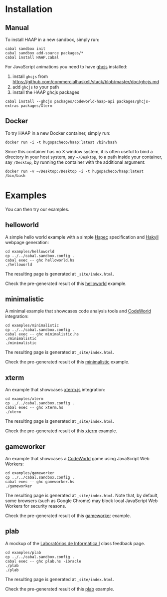 
# Installation

## Manual

To install HAAP in a new sandbox, simply run:
```
cabal sandbox init
cabal sandbox add-source packages/*
cabal install HAAP.cabal
```

For JavaScript animations you need to have [ghcjs](https://github.com/ghcjs/ghcjs) installed:
1. install `ghcjs` from https://github.com/commercialhaskell/stack/blob/master/doc/ghcjs.md
2. add `ghcjs` to your path
3. install the HAAP ghcjs packages
```
cabal install --ghcjs packages/codeworld-haap-api packages/ghcjs-extras packages/Xterm
```

## Docker

To try HAAP in a new Docker container, simply run:
```
docker run -i -t hugopacheco/haap:latest /bin/bash
```
Since this container has no X window system, it is often useful to bind a directory in your host system, say `~/Desktop`, to a path inside your container, say `/Desktop`, by running the container with the additional argument:
```
docker run -v ~/Desktop:/Desktop -i -t hugopacheco/haap:latest /bin/bash
```

# Examples

You can then try our examples.

## helloworld

A simple hello world example with a simple [Hspec](https://hspec.github.io/) specification and [Hakyll](https://jaspervdj.be/hakyll/) webpage generation:

```
cd examples/helloworld
cp ../../cabal.sandbox.config .
cabal exec -- ghc helloworld.hs
./helloworld
```

The resulting page is generated at `_site/index.html`.

Check the pre-generated result of this [helloworld](https://haslab.github.io/HAAP/examples/helloworld/site/index.html) example.

## minimalistic

A minimal example that showcases code analysis tools and [CodeWorld](https://github.com/google/codeworld) integration:

```
cd examples/minimalistic
cp ../../cabal.sandbox.config .
cabal exec -- ghc minimalistic.hs
./minimalistic
./minimalistic
```

The resulting page is generated at `_site/index.html`.

Check the pre-generated result of this [minimalistic](https://haslab.github.io/HAAP/examples/minimalistic/site/index.html) example.

## xterm

An example that showcases [xterm.js](https://xtermjs.org/) integration:

```
cd examples/xterm
cp ../../cabal.sandbox.config .
cabal exec -- ghc xterm.hs
./xterm
```

The resulting page is generated at `_site/index.html`.

Check the pre-generated result of this [xterm](https://haslab.github.io/HAAP/examples/xterm/site/index.html) example.

## gameworker

An example that showcases a [CodeWorld](https://github.com/google/codeworld) game using JavaScript Web Workers:

```
cd examples/gameworker
cp ../../cabal.sandbox.config .
cabal exec -- ghc gameworker.hs
./gameworker
```

The resulting page is generated at `_site/index.html`.
Note that, by default, some browsers (such as Google Chrome) may block local JavaScript Web Workers for security reasons.

Check the pre-generated result of this [gameworker](https://haslab.github.io/HAAP/examples/gameworker/site/index.html) example.

## plab

A mockup of the [Laboratórios de Informática I](https://haslab.github.io/Teaching/LI1/) class feedback page.

```
cd examples/plab
cp ../../cabal.sandbox.config .
cabal exec -- ghc plab.hs -ioracle
./plab
./plab
```

The resulting page is generated at `_site/index.html`.

Check the pre-generated result of this [plab](https://haslab.github.io/HAAP/examples/plab/site/index.html) example.





